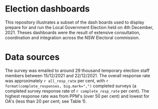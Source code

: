 # Election dashboards
This repository illustrates a subset of the dash boards used to display prepare for and run the Local Government Election 
held on 4th December, 2021. Theses dashboards were the result of extensive consultation, coordination and integration 
across the NSW Electoral commission. 



# Data sources
The survey was emailed to around 29 thousand temporary election staff members between 15/12/2021 and 22/12/2021. 
The overall response rate was approximately `r all_resp_rate` per cent, with `r format(complete_responses, big.mark=",")` 
completed surveys (a completed survey response rate of `r complete_resp_rate` per cent). The highest response rate was from 
PPM's (over 50 per cent) and lowest for OA's (less than 20 per cent; see Table 1). 

